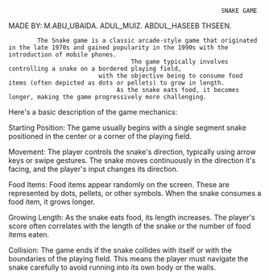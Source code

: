                                                                SNAKE GAME
  
   MADE BY:
         M.ABU_UBAIDA.
         ADUL_MUIZ.
         ABDUL_HASEEB THSEEN.
            
            
            
            
            
            
            
            The Snake game is a classic arcade-style game that originated in the late 1970s and gained popularity in the 1990s with the introduction of mobile phones. 
                                      The game typically involves controlling a snake on a bordered playing field,
                             with the objective being to consume food items (often depicted as dots or pellets) to grow in length.
                                  As the snake eats food, it becomes longer, making the game progressively more challenging.

Here's a basic description of the game mechanics:

Starting Position:
                The game usually begins with a single segment snake positioned in the center or a corner of the playing field.

Movement:
         The player controls the snake's direction, typically using arrow keys or swipe gestures. The snake moves continuously in the direction it's facing, and the player's input changes its direction.

Food Items: 
           Food items appear randomly on the screen. These are represented by dots, pellets, or other symbols. When the snake consumes a food item, it grows longer.

Growing Length:
             As the snake eats food, its length increases. The player's score often correlates with the length of the snake or the number of food items eaten.

Collision:
         The game ends if the snake collides with itself or with the boundaries of the playing field. This means the player must navigate the snake carefully to avoid running into its own body or the walls.

